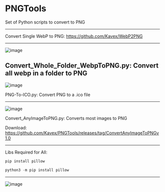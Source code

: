 # PNGTools
Set of Python scripts to convert to PNG

----

Convert Single WebP to PNG: https://github.com/Kavex/WebP2PNG

----

![image](https://github.com/user-attachments/assets/43574e8e-db08-487e-98c7-b8e3e0c0c4e4)

Convert_Whole_Folder_WebpToPNG.py: Convert all webp in a folder to PNG
----

![image](https://github.com/user-attachments/assets/3e07f214-0e97-4064-a227-7549e3d19893)

PNG-To-ICO.py: Convert PNG to a .ico file 

----

![image](https://github.com/user-attachments/assets/fcf55e0e-c460-43b4-aa35-481a5a0d6e41)

Convert_AnyImageToPNG.py: Converts most images to PNG 

Download: https://github.com/Kavex/PNGTools/releases/tag/ConvertAnyImageToPNGv1.0

----

Libs Required for All:

```python
pip install pillow

python3 -m pip install pillow
```
----

![image](https://github.com/user-attachments/assets/106557b4-0956-4785-8c42-017c595c15f9)
